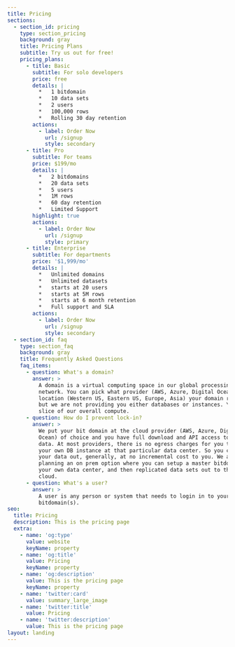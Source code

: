 ```yaml
---
title: Pricing
sections:
  - section_id: pricing
    type: section_pricing
    background: gray
    title: Pricing Plans
    subtitle: Try us out for free!
    pricing_plans:
      - title: Basic
        subtitle: For solo developers
        price: free
        details: |
          *   1 bitdomain
          *   10 data sets
          *   2 users
          *   100,000 rows
          *   Rolling 30 day retention
        actions:
          - label: Order Now
            url: /signup
            style: secondary
      - title: Pro
        subtitle: For teams
        price: $199/mo
        details: |
          *   2 bitdomains
          *   20 data sets
          *   5 users
          *   1M rows
          *   60 day retention
          *   Limited Support
        highlight: true
        actions:
          - label: Order Now
            url: /signup
            style: primary
      - title: Enterprise
        subtitle: For departments
        price: '$1,999/mo'
        details: |
          *   Unlimited domains
          *   Unlimited datasets
          *   starts at 20 users
          *   starts at 5M rows
          *   starts at 6 month retention
          *   Full support and SLA
        actions:
          - label: Order Now
            url: /signup
            style: secondary
  - section_id: faq
    type: section_faq
    background: gray
    title: Frequently Asked Questions
    faq_items:
      - question: What's a domain?
        answer: >
          A domain is a virtual computing space in our global processing
          network. You can pick what provider (AWS, Azure, Digital Ocean) and
          location (Western US, Eastern US, Europe, Asia) your domain runs on
          but we are not providing you either databases or instances. You get a
          slice of our overall compute.
      - question: How do I prevent lock-in?
        answer: >
          We put your bit domain at the cloud provider (AWS, Azure, Digital
          Ocean) of choice and you have full download and API access to your
          data. At most providers, there is no egress charges for you to have
          your own DB instance at that particular data center. So you can get
          your data out, generally, at no incremental cost to you. We are also
          planning an on prem option where you can setup a master bitdomain in
          your own data center, and then replicated data sets out to the public
          cloud. 
      - question: What's a user?
        answer: >
          A user is any person or system that needs to login in to your
          bitdomain(s). 
seo:
  title: Pricing
  description: This is the pricing page
  extra:
    - name: 'og:type'
      value: website
      keyName: property
    - name: 'og:title'
      value: Pricing
      keyName: property
    - name: 'og:description'
      value: This is the pricing page
      keyName: property
    - name: 'twitter:card'
      value: summary_large_image
    - name: 'twitter:title'
      value: Pricing
    - name: 'twitter:description'
      value: This is the pricing page
layout: landing
---
```

